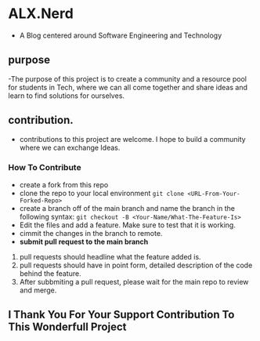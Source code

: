 # ALX.Nerd

- A Blog centered around Software Engineering and Technology

## purpose

-The purpose of this project is to create a community and a resource pool for students in Tech,
where we can all come together and share ideas and learn to find solutions for ourselves.

## contribution.

- contributions to this project are welcome. I hope to build a community where we can exchange Ideas.

### How To Contribute

- create a fork from this repo
- clone the repo to your local environment
             ```git clone <URL-From-Your-Forked-Repo>```
- create a branch off of the main branch and name the branch in the following syntax:
             ```git checkout -B <Your-Name/What-The-Feature-Is>```
- Edit the files and add a feature. Make sure to test that it is working.
- cimmit the changes in the branch to remote.
- **submit pull request to the main branch**
1. pull requests should headline what the feature added is.
2. pull requests should have in point form, detailed description of the code behind the feature.
3. After subbmiting a pull request, please wait for the main repo to review and merge.

  
  ## I Thank You For Your Support Contribution To This Wonderfull Project
